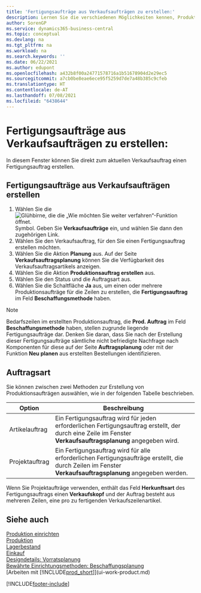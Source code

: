```yaml
---
title: 'Fertigungsaufträge aus Verkaufsaufträgen zu erstellen:'
description: Lernen Sie die verschiedenen Möglichkeiten kennen, Produktionsaufträge für produzierte Artikel direkt aus Verkaufsaufträgen zu erstellen.
author: SorenGP
ms.service: dynamics365-business-central
ms.topic: conceptual
ms.devlang: na
ms.tgt_pltfrm: na
ms.workload: na
ms.search.keywords: ''
ms.date: 06/22/2021
ms.author: edupont
ms.openlocfilehash: a432b8f00a24771578716a1b51678904d2e29ec5
ms.sourcegitcommit: a7cb0be8eae6ece95f5259d7de7a48b385c9cfeb
ms.translationtype: HT
ms.contentlocale: de-AT
ms.lasthandoff: 07/08/2021
ms.locfileid: "6438644"
---
```

# <a name="create-production-orders-from-sales-orders"></a>Fertigungsaufträge aus Verkaufsaufträgen zu erstellen:
In diesem Fenster können Sie direkt zum aktuellen Verkaufsauftrag einen Fertigungsauftrag erstellen.  

## <a name="to-create-a-production-order-from-a-sales-order"></a>Fertigungsaufträge aus Verkaufsaufträgen erstellen  

1.  Wählen Sie die ![Glühbirne, die die „Wie möchten Sie weiter verfahren“-Funktion öffnet.](media/ui-search/search_small.png "Tell Me-Funktion") Symbol. Geben Sie **Verkaufsaufträge** ein, und wählen Sie dann den zugehörigen Link.  
2.  Wählen Sie den Verkaufsauftrag, für den Sie einen Fertigungsauftrag erstellen möchten.  
3.  Wählen Sie die Aktion **Planung** aus. Auf der Seite **Verkaufsauftragsplanung** können Sie die Verfügbarkeit des Verkaufsauftragsartikels anzeigen.  
4.  Wählen Sie die Aktion **Produktionsauftrag erstellen** aus.  
5.  Wählen Sie den Status und die Auftragsart aus.  
6.  Wählen Sie die Schaltfläche **Ja** aus, um einen oder mehrere Produktionsaufträge für die Zeilen zu erstellen, die **Fertigungsauftrag** im Feld **Beschaffungsmethode** haben.


> [!NOTE]  
> Bedarfszeilen im erstellten Produktionsauftrag, die **Prod. Auftrag** im Feld **Beschaffungsmethode** haben, stellen zugrunde liegende Fertigungsaufträge dar. Denken Sie daran, dass Sie nach der Erstellung dieser Fertigungsaufträge sämtliche nicht befriedigte Nachfrage nach Komponenten für diese auf der Seite **Auftragsplanung** oder mit der Funktion **Neu planen** aus erstellten Bestellungen identifizieren. 

## <a name="order-type"></a>Auftragsart  
Sie können zwischen zwei Methoden zur Erstellung von Produktionsaufträgen auswählen, wie in der folgenden Tabelle beschrieben.

|Option|Beschreibung|
|------|-----------|
|Artikelauftrag|Ein Fertigungsauftrag wird für jeden erforderlichen Fertigungsauftrag erstellt, der durch eine Zeile im Fenster **Verkaufsauftragsplanung** angegeben wird.|
|Projektauftrag|Ein Fertigungsauftrag wird für alle erforderlichen Fertigungsaufträge erstellt, die durch Zeilen im Fenster **Verkaufsauftragsplanung** angegeben werden. |

Wenn Sie Projektaufträge verwenden, enthält das Feld **Herkunftsart** des Fertigungsauftrags einen **Verkaufskopf** und der Auftrag besteht aus mehreren Zeilen, eine pro zu fertigenden Verkaufszeilenartikel.  


## <a name="see-also"></a>Siehe auch  
[Produktion einrichten](production-configure-production-processes.md)  
[Produktion](production-manage-manufacturing.md)    
[Lagerbestand](inventory-manage-inventory.md)  
[Einkauf](purchasing-manage-purchasing.md)  
[Designdetails: Vorratsplanung](design-details-supply-planning.md)   
[Bewährte Einrichtungsmethoden: Beschaffungsplanung](setup-best-practices-supply-planning.md)  
[Arbeiten mit [!INCLUDE[prod_short](includes/prod_short.md)]](ui-work-product.md)


[!INCLUDE[footer-include](includes/footer-banner.md)]
